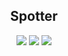 <h2 align="center">
Spotter
</h2>
<div align="center">
  <img src="https://img.shields.io/badge/python-v3.7-blue.svg"/>
  <img src="https://img.shields.io/badge/PyQt5-v5.15.6-blue.svg"/>
  <img src="https://img.shields.io/badge/opencv-v4.5.5-blue.svg"/>
</div>
